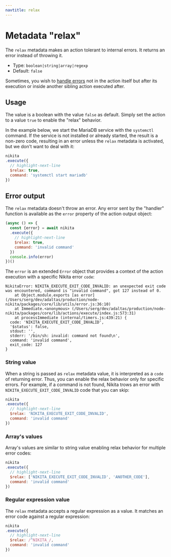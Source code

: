 ```yaml
---
navtitle: relax
---
```


# Metadata "relax"

The `relax` metadata makes an action tolerant to internal errors. It returns an error instead of throwing it.

* Type: `boolean|string|array|regexp`
* Default: `false`

Sometimes, you wish to [handle errors](/current/guide/error/) not in the action itself but after its execution or inside another sibling action executed after.

## Usage

The value is a boolean with the value `false` as default. Simply set the action to a value `true` to enable the "relax" behavior.

In the example below, we start the MariaDB service with the `systemctl` command. If the service is not installed or already started, the result is a non-zero code, resulting in an error unless the `relax` metadata is activated, but we don't want to deal with it:

```js
nikita
.execute({
  // highlight-next-line
  $relax: true,
  command: 'systemctl start mariadb'
})
```

## Error output

The `relax` metadata doesn't throw an error. Any error sent by the "handler" function is available as the `error` property of the action output object:

```js
(async () => {
  const {error} = await nikita
  .execute({
    // highlight-next-line
    $relax: true,
    command: 'invalid command'
  })
  console.info(error)
})()
```

The `error` is an extended `Error` object that provides a context of the action execution with a specific Nikita error `code`:

```
NikitaError: NIKITA_EXECUTE_EXIT_CODE_INVALID: an unexpected exit code was encountered, command is "invalid command", got 127 instead of 0.
    at Object.module.exports [as error] (/Users/serg/dev/adaltas/production/node-nikita/packages/core/lib/utils/error.js:36:10)
    at Immediate.<anonymous> (/Users/serg/dev/adaltas/production/node-nikita/packages/core/lib/actions/execute/index.js:573:31)
    at processImmediate (internal/timers.js:439:21) {
  code: 'NIKITA_EXECUTE_EXIT_CODE_INVALID',
  '$status': false,
  stdout: '',
  stderr: '/bin/sh: invalid: command not found\n',
  command: 'invalid command',
  exit_code: 127
}
```

### String value

When a string is passed as `relax` metadata value, it is interpreted as a `code` of returning error. Thus, you can enable the relax behavior only for specific errors. For example, if a command is not found, Nikita trows an error with `NIKITA_EXECUTE_EXIT_CODE_INVALID` code that you can skip:

```js
nikita
.execute({
  // highlight-next-line
  $relax: 'NIKITA_EXECUTE_EXIT_CODE_INVALID',
  command: 'invalid command'
})
```

### Array's values

Array's values are similar to string value enabling relax behavior for multiple error codes:

```js
nikita
.execute({
  // highlight-next-line
  $relax: ['NIKITA_EXECUTE_EXIT_CODE_INVALID', 'ANOTHER_CODE'],
  command: 'invalid command'
})
```

### Regular expression value

The `relax` metadata accepts a regular expression as a value. It matches an error code against a regular expression:

```js
nikita
.execute({
  // highlight-next-line
  $relax: /^NIKITA_/,
  command: 'invalid command'
})
```
